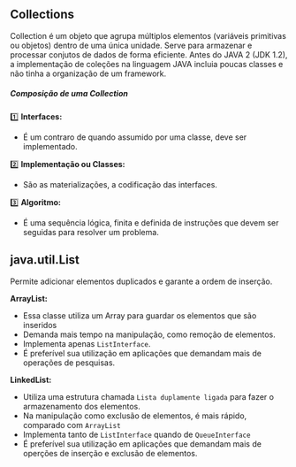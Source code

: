 ## Collections

Collection é um objeto que agrupa múltiplos elementos (variáveis primitivas ou objetos) dentro de uma única unidade. Serve para armazenar e processar conjutos de dados de forma eficiente.
Antes do JAVA 2 (JDK 1.2), a implementação de coleções na linguagem JAVA incluia poucas classes e não tinha a organização de um framework.

##### Composição de uma Collection

:one: **Interfaces:**

* É um contraro de quando assumido por uma classe, deve ser implementado.

:two: **Implementação ou Classes:**

* São as materializações, a codificação das interfaces.

:three: **Algoritmo:**

* É uma sequência lógica, finita e definida de instruções que devem ser seguidas para resolver um problema.

## java.util.List

Permite adicionar elementos duplicados e garante a ordem de inserção.

**ArrayList:**

* Essa classe utiliza um Array para guardar os elementos que são inseridos
* Demanda mais tempo na manipulação, como remoção de elementos.
* Implementa apenas `ListInterface`.
* É preferível sua utilização em aplicações que demandam mais de operações de pesquisas.

**LinkedList:**

* Utiliza uma estrutura chamada `Lista duplamente ligada` para fazer o armazenamento dos elementos.
* Na manipulação como exclusão de elementos, é mais rápido, comparado com `ArrayList`
* Implementa tanto de `ListInterface` quando de `QueueInterface`
* É preferível sua utilização em aplicações que demandam mais de operções de inserção e exclusão de elementos.